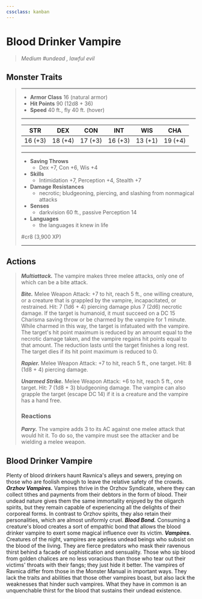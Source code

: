 ```yaml
---
cssclass: kanban
---
```


# Blood Drinker Vampire
>*Medium #undead , lawful evil*
## Monster Traits
>___
>- **Armor Class** 16 (natural armor)
>- **Hit Points** 90 (12d8 + 36)
>- **Speed** 40 ft., fly 40 ft. (hover)
>___
>|STR|DEX|CON|INT|WIS|CHA|
>|:---:|:---:|:---:|:---:|:---:|:---:|
>|16 (+3)|18 (+4)|17 (+3)|16 (+3)|13 (+1)|19 (+4)|
>___
>- **Saving Throws**
>	 - Dex +7, Con +6, Wis +4
>- **Skills**
>	 - Intimidation +7, Perception +4, Stealth +7
>- **Damage Resistances**
>	 - necrotic; bludgeoning, piercing, and slashing from nonmagical attacks
>- **Senses**
>	 - darkvision 60 ft., passive Perception 14
>- **Languages**
>	 - the languages it knew in life
>
> #cr8 (3,900 XP)
>___
## Actions
>***Multiattack.*** The vampire makes three melee attacks, only one of which can be a bite attack.  
>
>***Bite.*** Melee Weapon Attack: +7 to hit, reach 5 ft., one willing creature, or a creature that is grappled by the vampire, incapacitated, or restrained. Hit: 7 (1d6 + 4) piercing damage plus 7 (2d6) necrotic damage. If the target is humanoid, it must succeed on a DC 15 Charisma saving throw or be charmed by the vampire for 1 minute. While charmed in this way, the target is infatuated with the vampire. The target's hit point maximum is reduced by an amount equal to the necrotic damage taken, and the vampire regains hit points equal to that amount. The reduction lasts until the target finishes a long rest. The target dies if its hit point maximum is reduced to 0.  
>
>***Rapier.*** Melee Weapon Attack: +7 to hit, reach 5 ft., one target. Hit: 8 (1d8 + 4) piercing damage.  
>
>***Unarmed Strike.*** Melee Weapon Attack: +6 to hit, reach 5 ft., one target. Hit: 7 (1d8 + 3) bludgeoning damage. The vampire can also grapple the target (escape DC 14) if it is a creature and the vampire has a hand free.  
>
>### Reactions
>***Parry.*** The vampire adds 3 to its AC against one melee attack that would hit it. To do so, the vampire must see the attacker and be wielding a melee weapon.
## Blood Drinker Vampire
Plenty of blood drinkers haunt Ravnica's alleys and sewers, preying on those who are foolish enough to leave the relative safety of the crowds.
***Orzhov Vampires.*** Vampires thrive in the Orzhov Syndicate, where they can collect tithes and payments from their debtors in the form of blood. Their undead nature gives them the same immortality enjoyed by the oligarch spirits, but they remain capable of experiencing all the delights of their corporeal forms. In contrast to Orzhov spirits, they also retain their personalities, which are almost uniformly cruel.
***Blood Bond.*** Consuming a creature's blood creates a sort of empathic bond that allows the blood drinker vampire to exert some magical influence over its victim.
***Vampires.*** Creatures of the night, vampires are ageless undead beings who subsist on the blood of the living. They are fierce predators who mask their ravenous thirst behind a facade of sophistication and sensuality. Those who sip blood from golden chalices are no less voracious than those who tear out their victims' throats with their fangs; they just hide it better.
The vampires of Ravnica differ from those in the Monster Manual in important ways. They lack the traits and abilities that those other vampires boast, but also lack the weaknesses that hinder such vampires. What they have in common is an unquenchable thirst for the blood that sustains their undead existence.